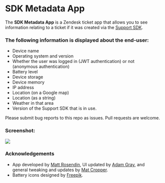 # SDK Metadata App

The **SDK Metadata App** is a Zendesk ticket app that allows you to see information relating to a ticket if it was created via the [Support SDK](https://developer.zendesk.com/embeddables).

### The following information is displayed about the end-user:

* Device name
* Operating system and version
* Whether the user was logged in (JWT authentication) or not (anonymous authentication)
* Battery level
* Device storage
* Device memory
* IP address
* Location (on a Google map)
* Location (as a string)
* Weather in that area
* Version of the Support SDK that is in use.

Please submit bug reports to this repo as issues. Pull requests are welcome.

### Screenshot:

<img src="https://dl.dropboxusercontent.com/u/20150821/SDK_Metadata/screenshot.png" />

### Acknowledgements

* App developed by [Matt Rosendin](http://github.com/mrosendin), UI updated by [Adam Gray](https://github.com/dashedstripes), and general tweaking and updates by [Mat Cropper](https://github.com/mathewcropper).
* Battery icons designed by [Freepik](http://www.freepik.com).